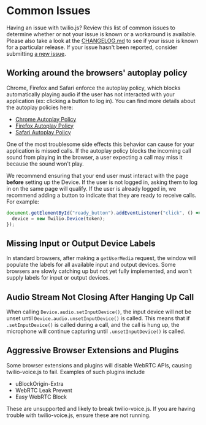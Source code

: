 # Common Issues

Having an issue with twilio.js? Review this list of common issues to determine whether
or not your issue is known or a workaround is available. Please also take a look at the
[CHANGELOG.md](CHANGELOG.md) to see if your issue is known for a particular
release. If your issue hasn't been reported, consider submitting
[a new issue](https://github.com/twilio/twilio-voice.js/issues/new).

## Working around the browsers' autoplay policy

Chrome, Firefox and Safari enforce the autoplay policy, which blocks automatically
playing audio if the user has not interacted with your application
(ex: clicking a button to log in). You can find more details about the autoplay
policies here:

- [Chrome Autoplay Policy](https://developers.google.com/web/updates/2017/09/autoplay-policy-changes)
- [Firefox Autoplay Policy](https://hacks.mozilla.org/2019/02/firefox-66-to-block-automatically-playing-audible-video-and-audio/)
- [Safari Autoplay Policy](https://webkit.org/blog/7734/auto-play-policy-changes-for-macos/)

One of the most troublesome side effects this behavior can cause for your application is
missed calls. If the autoplay policy blocks the incoming call sound from playing in the
browser, a user expecting a call may miss it because the sound won't play.

We recommend ensuring that your end user must interact with the page **before**
setting up the Device. If the user is not logged in, asking them to log in on the same page
will qualify. If the user is already logged in, we recommend adding a button to indicate that
they are ready to receive calls. For example:

```js
document.getElementById("ready_button").addEventListener("click", () => {
  device = new Twilio.Device(token);
});
```

## Missing Input or Output Device Labels

In standard browsers, after making a `getUserMedia` request, the window will populate the
labels for all available input and output devices. Some browsers are slowly catching up
but not yet fully implemented, and won't supply labels for input or output devices.

## Audio Stream Not Closing After Hanging Up Call

When calling `Device.audio.setInputDevice()`, the input device will not be unset until
`Device.audio.unsetInputDevice()` is called. This means that if `.setInputDevice()` is called
during a call, and the call is hung up, the microphone will continue capturing until
`.unsetInputDevice()` is called.

## Aggressive Browser Extensions and Plugins

Some browser extensions and plugins will disable WebRTC APIs, causing
twilio-voice.js to fail. Examples of such plugins include

- uBlockOrigin-Extra
- WebRTC Leak Prevent
- Easy WebRTC Block

These are unsupported and likely to break twilio-voice.js. If you are having
trouble with twilio-voice.js, ensure these are not running.
